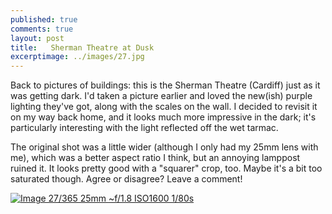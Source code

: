 ```yaml
---
published: true
comments: true
layout: post
title:   Sherman Theatre at Dusk 
excerptimage: ../images/27.jpg
---
```


Back to pictures of buildings: this is the Sherman Theatre (Cardiff) just as it was getting dark. I'd taken a picture earlier and loved the new(ish) purple lighting they've got, along with the scales on the wall. I decided to revisit it on my way back home, and it looks much more impressive in the dark; it's particularly interesting with the light reflected off the wet tarmac. 

The original shot was a little wider (although I only had my 25mm lens with me), which was a better aspect ratio I think, but an annoying lamppost ruined it. It looks pretty good with a "squarer" crop, too. Maybe it's a bit too saturated though. Agree or disagree? Leave a comment!  

[![Image 27/365	25mm	~f/1.8	ISO1600	1/80s](../images/27.jpg)](https://www.flickr.com/photos/tmadhavan/16209904628/)